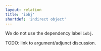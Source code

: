 ```yaml
---
layout: relation
title: 'iobj'
shortdef: 'indirect object'
---
```


We do not use the dependency label `iobj`.

TODO: link to argument/adjunct discussion.
